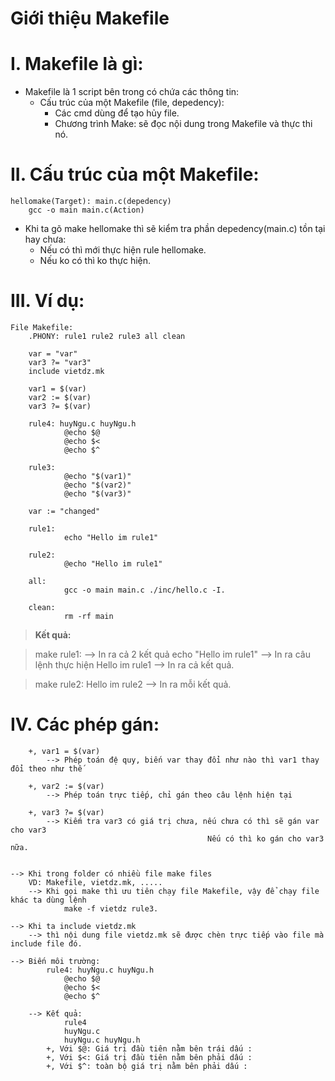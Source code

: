 # Giới thiệu Makefile
    
# I. Makefile là gì:
- Makefile là 1 script bên trong có chứa các thông tin:
  - Cấu trúc của một Makefile (file, depedency):
    - Các cmd dùng để tạo hủy file.
    - Chương trình Make: sẽ đọc nội dung trong Makefile và thực thi nó.

# II. Cấu trúc của một Makefile:
    hellomake(Target): main.c(depedency)
        gcc -o main main.c(Action)
-  Khi ta gõ make hellomake thì sẽ kiểm tra phần depedency(main.c) tồn tại hay chưa:
   -  Nếu có thì mới thực hiện rule hellomake.
   - Nếu ko có thì ko thực hiện.

# III. Ví dụ:
    File Makefile:
        .PHONY: rule1 rule2 rule3 all clean

        var = "var"
        var3 ?= "var3"
        include vietdz.mk

        var1 = $(var)
        var2 := $(var)
        var3 ?= $(var)

        rule4: huyNgu.c huyNgu.h
                @echo $@
                @echo $<
                @echo $^

        rule3:
                @echo "$(var1)"
                @echo "$(var2)"
                @echo "$(var3)"

        var := "changed"

        rule1:
                echo "Hello im rule1"

        rule2:
                @echo "Hello im rule1"

        all:
                gcc -o main main.c ./inc/hello.c -I.

        clean:
                rm -rf main


> **Kết quả:**

> make rule1:              --> In ra cả 2 kết quả
    echo "Hello im rule1"  --> In ra câu lệnh thực hiện
    Hello im rule1         --> In ra cả kết quả.

> make rule2:
    Hello im rule2        --> In ra mỗi kết quả.
        

# IV. Các phép gán:
        +, var1 = $(var) 
            --> Phép toán đệ quy, biến var thay đổi như nào thì var1 thay đổi theo như thế
        
        +, var2 := $(var)
            --> Phép toán trực tiếp, chỉ gán theo câu lệnh hiện tại

        +, var3 ?= $(var)
            --> Kiếm tra var3 có giá trị chưa, nếu chưa có thì sẽ gán var cho var3
                                                Nếu có thì ko gán cho var3 nữa.


    --> Khi trong folder có nhiều file make files
        VD: Makefile, vietdz.mk, .....
        --> Khi gọi make thì ưu tiên chạy file Makefile, vậy để chạy file khác ta dùng lệnh
                make -f vietdz rule3.

    --> Khi ta include vietdz.mk
        --> thì nội dung file vietdz.mk sẽ được chèn trực tiếp vào file mà include file đó.

    --> Biến môi trường: 
            rule4: huyNgu.c huyNgu.h
                @echo $@
                @echo $<
                @echo $^

        --> Kết quả:   
                rule4
                huyNgu.c
                huyNgu.c huyNgu.h
            +, Với $@: Giá trị đầu tiên nằm bên trái dấu :
            +, Với $<: Giá trị đầu tiên nằm bên phải dấu :
            +, Với $^: toàn bộ giá trị nằm bên phải dấu :
        
